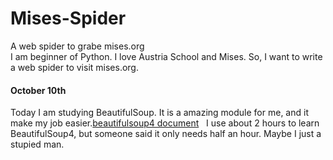   # Mises-Spider
A web spider to grabe mises.org  
I am beginner of Python. I love Austria School and Mises. So, I want to write a web spider to visit mises.org.
#### October 10th  
Today I am studying BeautifulSoup. It is a amazing module for me, and it make my job easier.[beautifulsoup4 document](https://www.crummy.com/software/BeautifulSoup/bs4/doc.zh/index.html)  
I use about 2 hours to learn BeautifulSoup4, but someone said it only needs half an hour. Maybe I just a stupied man.
